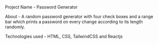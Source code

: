 
Project Name - Password Generator

About - A random password generator with four check boxes and a range bar which prints a password on every change according to its length randomly.

Technologies used - HTML, CSS, TailwindCSS and Reactjs